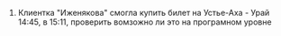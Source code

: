 1. Клиентка "Иженякова" смогла купить билет на Устье-Аха - Урай 14:45, в 15:11, проверить вомзожно ли это на програмном уровне